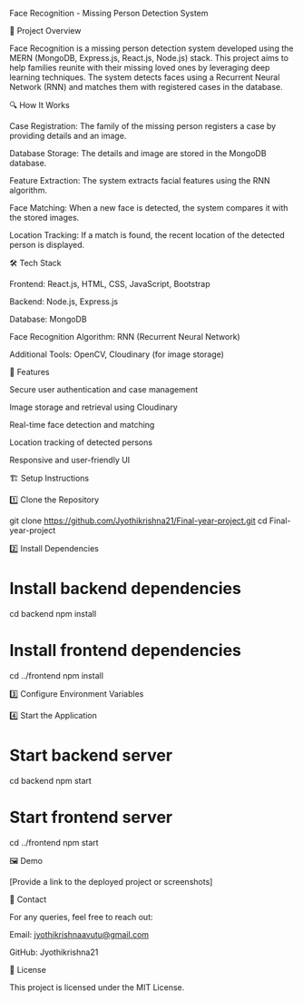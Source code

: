 Face Recognition - Missing Person Detection System

📌 Project Overview

Face Recognition is a missing person detection system developed using the MERN (MongoDB, Express.js, React.js, Node.js) stack. This project aims to help families reunite with their missing loved ones by leveraging deep learning techniques. The system detects faces using a Recurrent Neural Network (RNN) and matches them with registered cases in the database.

🔍 How It Works

Case Registration: The family of the missing person registers a case by providing details and an image.

Database Storage: The details and image are stored in the MongoDB database.

Feature Extraction: The system extracts facial features using the RNN algorithm.

Face Matching: When a new face is detected, the system compares it with the stored images.

Location Tracking: If a match is found, the recent location of the detected person is displayed.

🛠️ Tech Stack

Frontend: React.js, HTML, CSS, JavaScript, Bootstrap

Backend: Node.js, Express.js

Database: MongoDB

Face Recognition Algorithm: RNN (Recurrent Neural Network)

Additional Tools: OpenCV, Cloudinary (for image storage)

🚀 Features

Secure user authentication and case management

Image storage and retrieval using Cloudinary

Real-time face detection and matching

Location tracking of detected persons

Responsive and user-friendly UI

🏗️ Setup Instructions

1️⃣ Clone the Repository

git clone https://github.com/Jyothikrishna21/Final-year-project.git
cd Final-year-project

2️⃣ Install Dependencies

# Install backend dependencies
cd backend
npm install

# Install frontend dependencies
cd ../frontend
npm install

3️⃣ Configure Environment Variables

4️⃣ Start the Application

# Start backend server
cd backend
npm start

# Start frontend server
cd ../frontend
npm start

🖼️ Demo

[Provide a link to the deployed project or screenshots]

📧 Contact

For any queries, feel free to reach out:

Email: jyothikrishnaavutu@gmail.com

GitHub: Jyothikrishna21

📜 License

This project is licensed under the MIT License.

